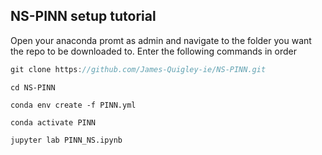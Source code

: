## NS-PINN setup tutorial

Open your anaconda promt as admin and navigate to the folder you want the repo to be downloaded to.
Enter the following commands in order
```javascript
git clone https://github.com/James-Quigley-ie/NS-PINN.git
```
```
cd NS-PINN
```

```
conda env create -f PINN.yml
```


```
conda activate PINN
```

```
jupyter lab PINN_NS.ipynb
```

